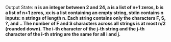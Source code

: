 Output State: **n is an integer between 2 and 24, a is a list of n+1 zeros, b is a list of n+1 zeros, xx is a list containing an empty string, stdin contains n inputs: n strings of length n. Each string contains only the characters F, S, ?, and .. The number of F and S characters across all strings is at most n/2 (rounded down). The i-th character of the j-th string and the j-th character of the i-th string are the same for all i and j.**